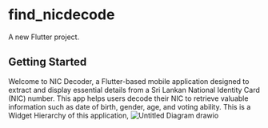 # find_nicdecode

A new Flutter project.

## Getting Started

Welcome to NIC Decoder, a Flutter-based mobile application designed to extract and display essential details from a Sri Lankan National Identity Card (NIC) number. This app helps users decode their NIC to retrieve valuable information such as date of birth, gender, age, and voting ability.
This is a  Widget Hierarchy  of this application,
![Untitled Diagram drawio](https://github.com/user-attachments/assets/ab48440a-9d38-4242-945b-ac59c8e74151)
